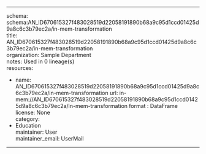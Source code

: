 


---  
schema: schema:AN_ID670615327f483028519d22058191890b68a9c95d1ccd01425d9a8c6c3b79ec2a/in-mem-transformation  
title: AN_ID670615327f483028519d22058191890b68a9c95d1ccd01425d9a8c6c3b79ec2a/in-mem-transformation  
organization: Sample Department  
notes: Used in 0 lineage(s)  
resources:  
  - name: AN_ID670615327f483028519d22058191890b68a9c95d1ccd01425d9a8c6c3b79ec2a/in-mem-transformation 
    url: in-mem://AN_ID670615327f483028519d22058191890b68a9c95d1ccd01425d9a8c6c3b79ec2a/in-mem-transformation 
    format : DataFrame  
license: None  
category:
  - Education  
maintainer: User  
maintainer_email: UserMail  
---
